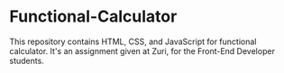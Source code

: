 # Functional-Calculator
This repository contains HTML, CSS, and JavaScript for functional calculator. It's an assignment given at Zuri, for the Front-End Developer students.
